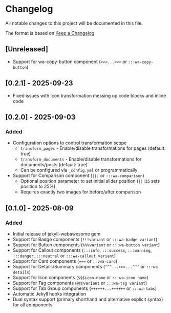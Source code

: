# Changelog

All notable changes to this project will be documented in this file.

The format is based on [Keep a Changelog](https://keepachangelog.com/en/1.1.0/)

## [Unreleased]

- Support for wa-copy-button component (`<<<...<<<` or `:::wa-copy-button`)

## [0.2.1] - 2025-09-23

- Fixed issues with icon transformation messing up code blocks and inline code

## [0.2.0] - 2025-09-03

### Added

- Configuration options to control transformation scope
  - `transform_pages` - Enable/disable transformations for pages (default: true)
  - `transform_documents` - Enable/disable transformations for documents/posts (default: true)
  - Can be configured via `_config.yml` or programmatically
- Support for Comparison component (`|||` or `:::wa-comparison`)
  - Optional position parameter to set initial slider position (`|||25` sets position to 25%)
  - Requires exactly two images for before/after comparison

## [0.1.0] - 2025-08-09

### Added

- Initial release of jekyll-webawesome gem
- Support for Badge components (`!!!variant` or `:::wa-badge variant`)
- Support for Button components (`%%%variant` or `:::wa-button variant`)
- Support for Callout components (`:::info`, `:::success`, `:::warning`, `:::danger`, `:::neutral` or `:::wa-callout variant`)
- Support for Card components (`===` or `:::wa-card`)
- Support for Details/Summary components (`^^^...>>>...^^^` or `:::wa-details`)
- Support for Icon components (`$$$icon-name` or `:::wa-icon name`)
- Support for Tag components (`@@@variant` or `:::wa-tag variant`)
- Support for Tab Group components (`++++++...++++++` or `:::wa-tabs`)
- Automatic Jekyll hooks integration
- Dual syntax support (primary shorthand and alternative explicit syntax) for all components

